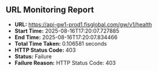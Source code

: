 ## URL Monitoring Report

- **URL:** https://api-gw1-prod1.fisglobal.com/gw/v1/health
- **Start Time:** 2025-08-16T17:20:07.727885
- **End Time:** 2025-08-16T17:20:07.834466
- **Total Time Taken:** 0.106581 seconds
- **HTTP Status Code:** 403
- **Status:** Failure
- **Failure Reason:** HTTP Status Code: 403
